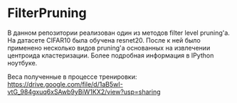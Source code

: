 # FilterPruning

В данном репозитории реализован один из методов filter level pruning'a.
На датасете CIFAR10 была обучена resnet20. После к ней было применено несколько видов pruning'a основанных на извлечении центроида кластеризации.
Более подробная информация в IPython ноутбуке.

Веса полученные в процессе тренировки: https://drive.google.com/file/d/1aB5wI-vtG_984gxuq6xSAwb9yBiW1KX2/view?usp=sharing
